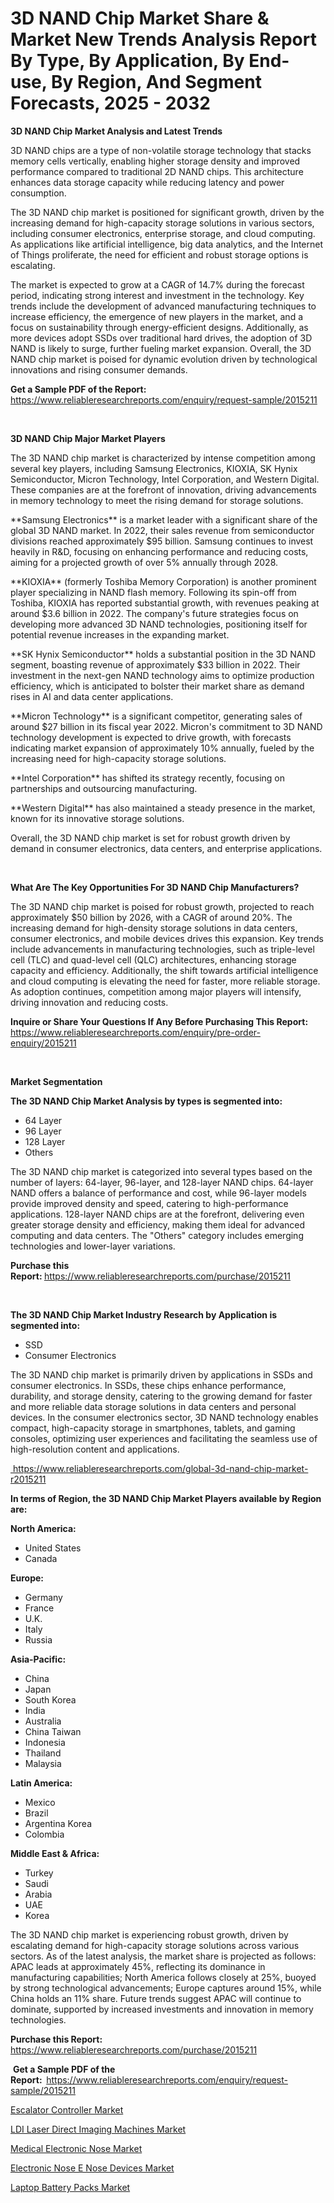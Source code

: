 <p><h1>3D NAND Chip Market Share & Market New Trends Analysis Report By Type, By Application, By End-use, By Region, And Segment Forecasts, 2025 - 2032</h1></p><p><strong>3D NAND Chip Market Analysis and Latest Trends</strong></p>
<p><p>3D NAND chips are a type of non-volatile storage technology that stacks memory cells vertically, enabling higher storage density and improved performance compared to traditional 2D NAND chips. This architecture enhances data storage capacity while reducing latency and power consumption.</p><p>The 3D NAND chip market is positioned for significant growth, driven by the increasing demand for high-capacity storage solutions in various sectors, including consumer electronics, enterprise storage, and cloud computing. As applications like artificial intelligence, big data analytics, and the Internet of Things proliferate, the need for efficient and robust storage options is escalating. </p><p>The market is expected to grow at a CAGR of 14.7% during the forecast period, indicating strong interest and investment in the technology. Key trends include the development of advanced manufacturing techniques to increase efficiency, the emergence of new players in the market, and a focus on sustainability through energy-efficient designs. Additionally, as more devices adopt SSDs over traditional hard drives, the adoption of 3D NAND is likely to surge, further fueling market expansion. Overall, the 3D NAND chip market is poised for dynamic evolution driven by technological innovations and rising consumer demands.</p></p>
<p><strong>Get a Sample PDF of the Report:&nbsp;</strong> <a href="https://www.reliableresearchreports.com/enquiry/request-sample/2015211?utm_campaign=32&utm_medium=2&utm_source=Github&utm_content=ia&utm_term=17012025&utm_id=3d-nand-chip">https://www.reliableresearchreports.com/enquiry/request-sample/2015211</a></p>
<p>&nbsp;</p>
<p><strong>3D NAND Chip Major Market Players</strong></p>
<p><p>The 3D NAND chip market is characterized by intense competition among several key players, including Samsung Electronics, KIOXIA, SK Hynix Semiconductor, Micron Technology, Intel Corporation, and Western Digital. These companies are at the forefront of innovation, driving advancements in memory technology to meet the rising demand for storage solutions.</p><p>**Samsung Electronics** is a market leader with a significant share of the global 3D NAND market. In 2022, their sales revenue from semiconductor divisions reached approximately $95 billion. Samsung continues to invest heavily in R&D, focusing on enhancing performance and reducing costs, aiming for a projected growth of over 5% annually through 2028.</p><p>**KIOXIA** (formerly Toshiba Memory Corporation) is another prominent player specializing in NAND flash memory. Following its spin-off from Toshiba, KIOXIA has reported substantial growth, with revenues peaking at around $3.6 billion in 2022. The company's future strategies focus on developing more advanced 3D NAND technologies, positioning itself for potential revenue increases in the expanding market.</p><p>**SK Hynix Semiconductor** holds a substantial position in the 3D NAND segment, boasting revenue of approximately $33 billion in 2022. Their investment in the next-gen NAND technology aims to optimize production efficiency, which is anticipated to bolster their market share as demand rises in AI and data center applications.</p><p>**Micron Technology** is a significant competitor, generating sales of around $27 billion in its fiscal year 2022. Micron's commitment to 3D NAND technology development is expected to drive growth, with forecasts indicating market expansion of approximately 10% annually, fueled by the increasing need for high-capacity storage solutions.</p><p>**Intel Corporation** has shifted its strategy recently, focusing on partnerships and outsourcing manufacturing. </p><p>**Western Digital** has also maintained a steady presence in the market, known for its innovative storage solutions.</p><p>Overall, the 3D NAND chip market is set for robust growth driven by demand in consumer electronics, data centers, and enterprise applications.</p></p>
<p>&nbsp;</p>
<p><strong>What Are The Key Opportunities For 3D NAND Chip Manufacturers?</strong></p>
<p><p>The 3D NAND chip market is poised for robust growth, projected to reach approximately $50 billion by 2026, with a CAGR of around 20%. The increasing demand for high-density storage solutions in data centers, consumer electronics, and mobile devices drives this expansion. Key trends include advancements in manufacturing technologies, such as triple-level cell (TLC) and quad-level cell (QLC) architectures, enhancing storage capacity and efficiency. Additionally, the shift towards artificial intelligence and cloud computing is elevating the need for faster, more reliable storage. As adoption continues, competition among major players will intensify, driving innovation and reducing costs.</p></p>
<p><strong>Inquire or Share Your Questions If Any Before Purchasing This Report:</strong> <a href="https://www.reliableresearchreports.com/enquiry/pre-order-enquiry/2015211?utm_campaign=32&utm_medium=2&utm_source=Github&utm_content=ia&utm_term=17012025&utm_id=3d-nand-chip">https://www.reliableresearchreports.com/enquiry/pre-order-enquiry/2015211</a></p>
<p>&nbsp;</p>
<p><strong>Market Segmentation</strong></p>
<p><strong>The 3D NAND Chip Market Analysis by types is segmented into:</strong></p>
<p><ul><li>64 Layer</li><li>96 Layer</li><li>128 Layer</li><li>Others</li></ul></p>
<p><p>The 3D NAND chip market is categorized into several types based on the number of layers: 64-layer, 96-layer, and 128-layer NAND chips. 64-layer NAND offers a balance of performance and cost, while 96-layer models provide improved density and speed, catering to high-performance applications. 128-layer NAND chips are at the forefront, delivering even greater storage density and efficiency, making them ideal for advanced computing and data centers. The "Others" category includes emerging technologies and lower-layer variations.</p></p>
<p><strong>Purchase this Report:&nbsp;</strong><a href="https://www.reliableresearchreports.com/purchase/2015211?utm_campaign=32&utm_medium=2&utm_source=Github&utm_content=ia&utm_term=17012025&utm_id=3d-nand-chip">https://www.reliableresearchreports.com/purchase/2015211</a></p>
<p>&nbsp;</p>
<p><strong>The 3D NAND Chip Market Industry Research by Application is segmented into:</strong></p>
<p><ul><li>SSD</li><li>Consumer Electronics</li></ul></p>
<p><p>The 3D NAND chip market is primarily driven by applications in SSDs and consumer electronics. In SSDs, these chips enhance performance, durability, and storage density, catering to the growing demand for faster and more reliable data storage solutions in data centers and personal devices. In the consumer electronics sector, 3D NAND technology enables compact, high-capacity storage in smartphones, tablets, and gaming consoles, optimizing user experiences and facilitating the seamless use of high-resolution content and applications.</p></p>
<p><a href="https://www.reliableresearchreports.com/global-3d-nand-chip-market-r2015211?utm_campaign=32&utm_medium=2&utm_source=Github&utm_content=ia&utm_term=17012025&utm_id=3d-nand-chip">&nbsp;https://www.reliableresearchreports.com/global-3d-nand-chip-market-r2015211</a></p>
<p><strong>In terms of Region, the 3D NAND Chip Market Players available by Region are:</strong></p>
<p>
    <p> <strong> North America: </strong>
        <ul>
            <li>United States</li>
            <li>Canada</li>
        </ul>
        </p> 
    <p> <strong> Europe: </strong>
        <ul>
            <li>Germany</li>
            <li>France</li>
            <li>U.K.</li>
            <li>Italy</li>
            <li>Russia</li>
        </ul>
        </p> 
    <p> <strong> Asia-Pacific: </strong>
        <ul>
            <li>China</li>
            <li>Japan</li>
            <li>South Korea</li>
            <li>India</li>
            <li>Australia</li>
            <li>China Taiwan</li>
            <li>Indonesia</li>
            <li>Thailand</li>
            <li>Malaysia</li>
        </ul>
        </p> 
    <p> <strong> Latin America: </strong>
        <ul>
            <li>Mexico</li>
            <li>Brazil</li>
            <li>Argentina Korea</li>
            <li>Colombia</li>
        </ul>
        </p> 
    <p> <strong> Middle East & Africa: </strong>
        <ul>
            <li>Turkey</li>
            <li>Saudi</li>
            <li>Arabia</li>
            <li>UAE</li>
            <li>Korea</li>
        </ul>
    </p>
    </p>
<p><p>The 3D NAND chip market is experiencing robust growth, driven by escalating demand for high-capacity storage solutions across various sectors. As of the latest analysis, the market share is projected as follows: APAC leads at approximately 45%, reflecting its dominance in manufacturing capabilities; North America follows closely at 25%, buoyed by strong technological advancements; Europe captures around 15%, while China holds an 11% share. Future trends suggest APAC will continue to dominate, supported by increased investments and innovation in memory technologies.</p></p>
<p><strong>Purchase this Report: </strong><a href="https://www.reliableresearchreports.com/purchase/2015211?utm_campaign=32&utm_medium=2&utm_source=Github&utm_content=ia&utm_term=17012025&utm_id=3d-nand-chip">https://www.reliableresearchreports.com/purchase/2015211</a></p>
<p>&nbsp;<strong>Get a Sample PDF of the Report:&nbsp;&nbsp;</strong><a href="https://www.reliableresearchreports.com/enquiry/request-sample/2015211?utm_campaign=32&utm_medium=2&utm_source=Github&utm_content=ia&utm_term=17012025&utm_id=3d-nand-chip">https://www.reliableresearchreports.com/enquiry/request-sample/2015211</a></p>
<p><strong></strong></p>
<p><p><a href="https://github.com/JakirUddin651/Market-Research-Report-List-1/blob/main/escalator-controller-market.md?utm_campaign=32&utm_medium=2&utm_source=Github&utm_content=ia&utm_term=17012025&utm_id=3d-nand-chip">Escalator Controller Market</a></p><p><a href="https://github.com/gerdabatiskzv9/Market-Research-Report-List-1/blob/main/ldi-laser-direct-imaging-machines-market.md?utm_campaign=32&utm_medium=2&utm_source=Github&utm_content=ia&utm_term=17012025&utm_id=3d-nand-chip">LDI Laser Direct Imaging Machines Market</a></p><p><a href="https://github.com/justalichtenberger/Market-Research-Report-List-1/blob/main/medical-electronic-nose-market.md?utm_campaign=32&utm_medium=2&utm_source=Github&utm_content=ia&utm_term=17012025&utm_id=3d-nand-chip">Medical Electronic Nose Market</a></p><p><a href="https://github.com/bensemilia864/Market-Research-Report-List-1/blob/main/electronic-nose-e-nose-devices-market.md?utm_campaign=32&utm_medium=2&utm_source=Github&utm_content=ia&utm_term=17012025&utm_id=3d-nand-chip">Electronic Nose E Nose Devices Market</a></p><p><a href="https://github.com/irfadac/Market-Research-Report-List-5/blob/main/laptop-battery-packs-market.md?utm_campaign=32&utm_medium=2&utm_source=Github&utm_content=ia&utm_term=17012025&utm_id=3d-nand-chip">Laptop Battery Packs Market</a></p></p>